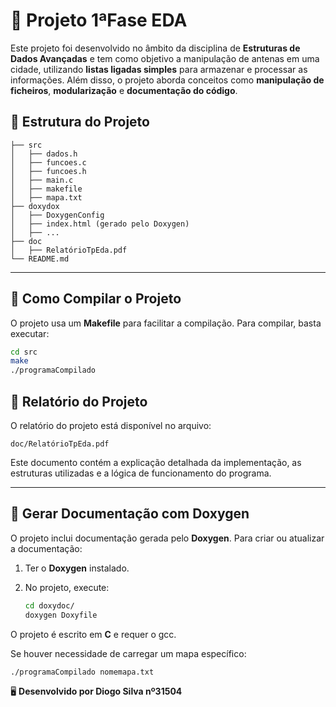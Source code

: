 # 📡 Projeto 1ªFase EDA

Este projeto foi desenvolvido no âmbito da disciplina de **Estruturas de Dados Avançadas** e tem como objetivo a manipulação de antenas em uma cidade, utilizando **listas ligadas simples** para armazenar e processar as informações. Além disso, o projeto aborda conceitos como **manipulação de ficheiros**, **modularização** e **documentação do código**.

## 📌 Estrutura do Projeto

```
├── src
│   ├── dados.h
│   ├── funcoes.c
│   ├── funcoes.h
│   ├── main.c
│   ├── makefile
│   ├── mapa.txt
├── doxydox
│   ├── DoxygenConfig
│   ├── index.html (gerado pelo Doxygen)
│   ├── ...
├── doc
│   ├── RelatórioTpEda.pdf
└── README.md

```

---

## 🔧 Como Compilar o Projeto

O projeto usa um **Makefile** para facilitar a compilação. Para compilar, basta executar:

```sh
cd src
make
./programaCompilado
```



## 📜 Relatório do Projeto

O relatório do projeto está disponível no arquivo:

```
doc/RelatórioTpEda.pdf
```

Este documento contém a explicação detalhada da implementação, as estruturas utilizadas e a lógica de funcionamento do programa.

---

## 📖 Gerar Documentação com Doxygen

O projeto inclui documentação gerada pelo **Doxygen**. Para criar ou atualizar a documentação:

1. Ter o **Doxygen** instalado.

2. No projeto, execute:

   ```sh
   cd doxydoc/
   doxygen Doxyfile
   ```


O projeto é escrito em **C** e requer o gcc.

Se houver necessidade de carregar um mapa específico:

```sh
./programaCompilado nomemapa.txt
```


🖥 **Desenvolvido por Diogo Silva nº31504**
